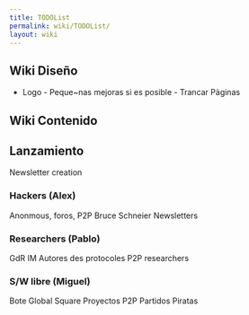 ```yaml
---
title: TODOList
permalink: wiki/TODOList/
layout: wiki
---
```


Wiki Diseño
-----------

- Logo - Peque~nas mejoras si es posible - Trancar Pàginas

Wiki Contenido
--------------

Lanzamiento
-----------

Newsletter creation

### Hackers (Alex)

Anonmous, foros, P2P Bruce Schneier Newsletters

### Researchers (Pablo)

GdR IM Autores des protocoles P2P researchers

### S/W libre (Miguel)

Bote Global Square Proyectos P2P Partidos Piratas
